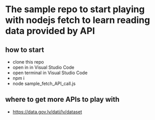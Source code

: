 # The sample repo to start playing with nodejs fetch to learn reading data provided by API

## how to start
- clone this repo 
- open in in Visual Studio Code
- open terminal in Visual Studio Code 
- npm i 
- node sample_fetch_API_call.js

## where to get more APIs to play with
- https://data.gov.lv/dati/lv/dataset 